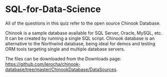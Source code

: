 # SQL-for-Data-Science
All of the questions in this quiz refer to the open source Chinook Database. 

Chinook is a sample database available for SQL Server, Oracle, MySQL, etc. It can be created by running a single SQL script. Chinook database is an alternative to the Northwind database, being ideal for demos and testing ORM tools targeting single and multiple database servers.

The files can be downloaded  from the Downloads page: https://github.com/lerocha/chinook-database/tree/master/ChinookDatabase/DataSources.
